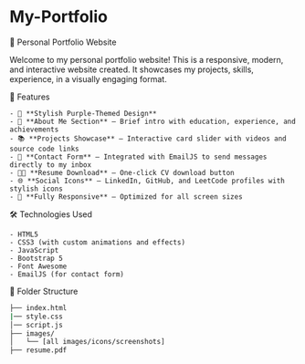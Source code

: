 # My-Portfolio

💜 Personal Portfolio Website

  Welcome to my personal portfolio website! This is a responsive, modern, and interactive website created.
  It showcases my projects, skills, experience,  in a visually engaging format.

🚀 Features

    - 🔮 **Stylish Purple-Themed Design**
    - 🧠 **About Me Section** – Brief intro with education, experience, and achievements
    - 📚 **Projects Showcase** – Interactive card slider with videos and source code links
    - 📩 **Contact Form** – Integrated with EmailJS to send messages directly to my inbox
    - 👨‍💻 **Resume Download** – One-click CV download button
    - 🌐 **Social Icons** – LinkedIn, GitHub, and LeetCode profiles with stylish icons
    - 💬 **Fully Responsive** – Optimized for all screen sizes

🛠️ Technologies Used

    - HTML5
    - CSS3 (with custom animations and effects)
    - JavaScript
    - Bootstrap 5
    - Font Awesome
    - EmailJS (for contact form)

 📁 Folder Structure

  ```bash
├── index.html
|── style.css
│── script.js
├── images/
│   └── [all images/icons/screenshots]
├── resume.pdf
